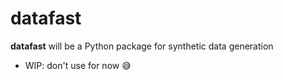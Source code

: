 # datafast

**datafast** will be a Python package for synthetic data generation

- WIP: don't use for now 😅
